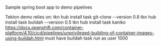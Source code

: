Sample spring boot app to demo pipelines

Tekton demo relies on:
tkn hub install task git-clone --version 0.8
tkn hub install task buildah --version 0.5
tkn hub install task kaniko
https://docs.openshift.com/container-platform/4.10/cicd/pipelines/unprivileged-building-of-container-images-using-buildah.html must have buildah task run as user 1000